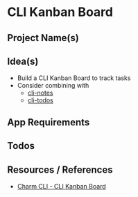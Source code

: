 # CLI Kanban Board

## Project Name(s)

## Idea(s)

- Build a CLI Kanban Board to track tasks
- Consider combining with
  - [cli-notes](cli-notes.md)
  - [cli-todos](cli-todos.md)

## App Requirements

## Todos

## Resources / References

- [Charm CLI - CLI Kanban Board](https://www.youtube.com/playlist?list=PLLLtqOZfy0pcFoSIeGXO-SOaP9qLqd_H6)
